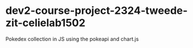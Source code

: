 # dev2-course-project-2324-tweede-zit-celielab1502
Pokedex collection in JS using the pokeapi and chart.js